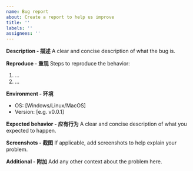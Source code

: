 ```yaml
---
name: Bug report
about: Create a report to help us improve
title: ''
labels: ''
assignees: ''
---
```


**Description - 描述**
A clear and concise description of what the bug is.

**Reproduce - 重现**
Steps to reproduce the behavior:
1. ...
2. ...

**Environment - 环境**
 - OS: [Windows/Linux/MacOS]
 - Version: [e.g. v0.0.1]

**Expected behavior - 应有行为**
A clear and concise description of what you expected to happen.

**Screenshots - 截图**
If applicable, add screenshots to help explain your problem.

**Additional - 附加**
Add any other context about the problem here.
